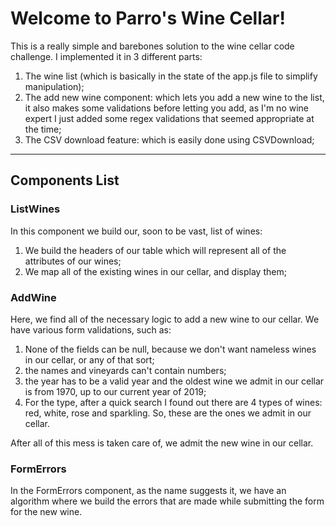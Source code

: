 # Welcome to Parro's Wine Cellar!

This is a really simple and barebones solution to the wine cellar code challenge. I implemented it in 3 different parts: 
1. The wine list (which is basically in the state of the app.js file to simplify manipulation);
2. The add new wine component: which lets you add a new wine to the list, it also makes some validations before letting you add, as I'm no wine expert I just added some regex validations that seemed appropriate at the time;
3. The CSV download feature: which is easily done using CSVDownload;

---
## Components List


### ListWines
In this component we build our, soon to be vast, list of wines:

1. We build the headers of our table which will represent all of the attributes of our wines;
2. We map all of the existing wines in our cellar, and display them;

### AddWine
Here, we find all of the necessary logic to add a new wine to our cellar. 
We have various form validations, such as: 
1. None of the fields can be null, because we don't want nameless wines in our cellar, or any of that sort;
2. the names and vineyards can't contain numbers;
3. the year has to be a valid year and the oldest wine we admit in our cellar is from 1970, up to our current year of 2019;
4. For the type, after a quick search I found out there are 4 types of wines: red, white, rose and sparkling. So, these are the ones we admit in our cellar.

After all of this mess is taken care of, we admit the new wine in our cellar.

### FormErrors
In the FormErrors component, as the name suggests it, we have an algorithm where we build the errors that are made while submitting the form for the new wine.
 

